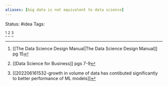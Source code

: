 ```yaml
---
aliases: [big data is not equivalent to data science]
---
```

Status: #idea
Tags: 

[^1]
[^2]
[^3]
[^1]: [[The Data Science  Design Manual|The Data Science Design Manual]] pg 15
[^2]:[[Data Science for Business]] pgs 7-9
[^3]: [[202206161532-growth in volume of data has contibuted significantly to better performance of ML models]]